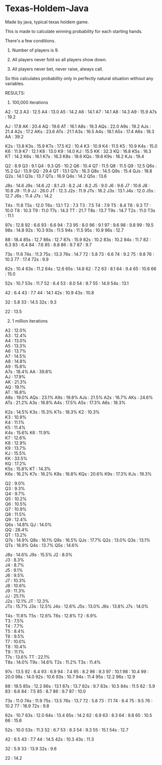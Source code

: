 # Texas-Holdem-Java
Made by java, typical texas holdem game.


This is made to calculate winning probability for each starting hands.

There's a few conditions.

1. Number of players is 9.

2. All players never fold so all players show down.

3. All players never bet, never raise, always call.


So this calculates probability only in perfectly natural situation without any variables.


RESULTS:

1) 100,000 iterations

A2 : 12.3
A3 : 12.5
A4 : 13.0
A5 : 14.2
A6 : 14.1
A7 : 14.1
A8 : 14.3
A9 : 15.9
A7s : 19.2

AJ : 17.8
AK : 20.4
AQ : 19.6
AT : 16.1
A8s : 19.3
AQs : 22.0
A9s : 19.2
AJs : 21.4
A2s : 17.2
AKs : 23.6
ATs : 21.1
A3s : 16.5
A4s : 18.1
A5s : 17.4
A6s : 18.3
AA : 39.2

K2s : 13.8
K3s : 15.9
KTs : 17.5
K2 : 10.4
K3 : 10.9
K4 : 11.5
K5 : 10.9
K4s : 15.0
K6 : 11.9
K7 : 12.1
K8 : 13.0
K9 : 14.0
KJ : 15.5
KK : 32.3
KQ : 16.8
K5s : 16.3
KT : 14.2
K6s : 16.1
K7s : 16.3
K8s : 18.6
KQs : 19.6
K9s : 18.2
KJs : 19.4


Q2 : 8.9
Q3 : 9.1
Q4 : 9.3
Q5 : 10.2
Q6 : 10.4
Q7 : 11.5
Q8 : 11.5
Q9 : 12.5
Q6s : 15.2
QJ : 13.9
QQ : 29.4
QT : 13.1
Q7s : 16.3
Q8s : 14.5
Q9s : 15.4
QJs : 18.8
Q2s : 14.1
Q3s : 13.7
QTs : 16.9
Q4s : 14.2
Q5s : 13.6


J8s : 14.6
J9s : 14.6
J2 : 8.1
J3 : 8.2
J4 : 8.2
J5 : 9.0
J6 : 9.6
J7 : 10.6
J8 : 10.8
J9 : 11.9
JJ : 26.0
JT : 12.3
J2s : 11.9
JTs : 16.2
J3s : 13.1
J4s : 12.0
J5s : 12.7
J6s : 11.4
J7s : 14.2


T4s : 11.8
T5s : 12.0
T6s : 13.1
T2 : 7.3
T3 : 7.5
T4 : 7.9
T5 : 8.4
T6 : 9.3
T7 : 10.0
T8 : 10.3
T9 : 11.0
T7s : 14.3
TT : 21.7
T8s : 13.7
T9s : 14.7
T2s : 11.0
T3s : 11.1


97s : 12.8
92 : 6.6
93 : 6.6
94 : 7.3
95 : 8.0
96 : 9.1
97 : 9.6
98 : 9.8
99 : 19.5
98s : 14.8
92s : 10.3
93s : 11.5
94s : 11.5
95s : 10.9
96s : 12.7


88 : 18.4
85s : 12.7
86s : 12.7
87s : 15.9
82s : 10.2
83s : 10.2
84s : 11.7
82 : 6.3
83 : 6.4
84 : 7.6
85 : 8.8
86 : 9.7
87 : 9.7


73s : 11.6
74s : 11.3
75s : 13.3
76s : 14.7
72 : 5.8
73 : 6.6
74 : 9.2
75 : 9.8
76 : 10.3
77 : 17.4
72s : 9.9


62s : 10.4
63s : 11.2
64s : 12.6
65s : 14.8
62 : 7.2
63 : 8.1
64 : 9.4
65 : 10.6
66 : 15.0


52s : 10.7
53s : 11.7
52 : 6.4
53 : 8.0
54 : 9.7
55 : 14.9
54s : 13.1


42 : 6.4
43 : 7.7
44 : 14.1
42s : 10.9
43s : 10.8


32 : 5.8
33 : 14.5
32s : 9.3


22 : 13.5


2) 1 million iterations

A2 : 12.0%	
A3 : 12.4%	
A4 : 13.0%	
A5 : 13.3%	
A6 : 13.7%	
A7 : 14.5%	
A8 : 14.8%	
A9 : 15.8%	
A7s : 18.4%	
AA : 39.8%	
AJ : 17.9%	
AK : 21.3%	
AQ : 19.1%	
AT : 16.8%	
A8s : 19.0%	
AQs : 23.1%	
A9s : 19.8%	
AJs : 21.5%	
A2s : 16.7%	
AKs : 24.6%	
ATs : 21.2%	
A3s : 16.8%	
A4s : 17.5%	
A5s : 17.3%	
A6s : 18.3%	


K2s : 14.5%	
K3s : 15.3%	
KTs : 18.3%	
K2 : 10.3%	
K3 : 10.9%	
K4 : 11.1%	
K5 : 11.4%	
K4s : 15.6%	
K6 : 11.9%	
K7 : 12.6%	
K8 : 12.9%	
K9 : 13.7%	
KJ : 15.5%	
KK : 33.5%	
KQ : 17.2%	
K5s : 15.8%	
KT : 14.3%	
K6s : 16.2%	
K7s : 16.2%	
K8s : 16.8%	
KQs : 20.6%	
K9s : 17.3%	
KJs : 19.3%	


Q2 : 9.0%	
Q3 : 9.3%	
Q4 : 9.7%	
Q5 : 10.2%	
Q6 : 10.5%	
Q7 : 10.9%	
Q8 : 11.5%	
Q9 : 12.4%	
Q6s : 14.8%	
QJ : 14.0%	
QQ : 28.4%	
QT : 13.2%	
Q7s : 14.9%	
Q8s : 16.1%	
Q9s : 16.5%	
QJs : 17.7%	
Q2s : 13.0%	
Q3s : 13.1%	
QTs : 16.9%	
Q4s : 13.7%	
Q5s : 14.6%	


J8s : 14.6%	
J9s : 15.5%	
J2 : 8.0%	
J3 : 8.3%	
J4 : 8.7%	
J5 : 9.1%	
J6 : 9.5%	
J7 : 10.3%	
J8 : 10.6%	
J9 : 11.3%	
JJ : 25.1%	
J2s : 12.1%	
JT : 12.3%	
JTs : 15.7%	
J3s : 12.5%	
J4s : 12.6%	
J5s : 13.0%	
J6s : 13.8%	
J7s : 14.0%	


T4s : 11.8%	
T5s : 12.6%	
T6s : 12.8%	
T2 : 6.9%	
T3 : 7.5%	
T4 : 7.7%	
T5 : 8.4%	
T6 : 9.5%	
T7 : 10.0%	
T8 : 10.4%	
T9 : 11.1%	
T7s : 13.6%	
TT : 22.1%	
T8s : 14.0%	
T9s : 14.6%	
T2s : 11.2%	
T3s : 11.4%	


97s : 13.5
92 : 6.4
93 : 6.9
94 : 7.4
95 : 8.2
96 : 9.3
97 : 10.1
98 : 10.4
99 : 20.0
98s : 14.0
92s : 10.6
93s : 10.7
94s : 11.4
95s : 12.2
96s : 12.9


88 : 18.5
85s : 12.2
86s : 13.1
87s : 13.7
82s : 9.7
83s : 10.5
84s : 11.5
82 : 5.9
83 : 6.6
84 : 7.5
85 : 8.7
86 : 9.7
87 : 10.0


73s : 11.0
74s : 11.9
75s : 13.5
76s : 13.7
72 : 5.8
73 : 7.1
74 : 8.4
75 : 9.5
76 : 10.2
77 : 16.9
72s : 9.8


62s : 10.7
63s : 12.0
64s : 13.4
65s : 14.2
62 : 6.9
63 : 8.3
64 : 9.8
65 : 10.5
66 : 15.6


52s : 10.0
53s : 11.3
52 : 6.7
53 : 8.3
54 : 9.3
55 : 15.1
54s : 12.7


42 : 6.5
43 : 7.7
44 : 14.5
42s : 10.3
43s : 11.3


32 : 5.9
33 : 13.9
32s : 9.6


22 : 14.2
